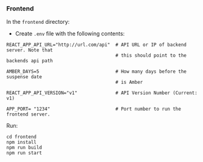 ### Frontend

In the `frontend` directory:

- Create `.env` file with the following contents:

```
REACT_APP_API_URL="http://url.com/api"  # API URL or IP of backend server. Note that 
                                        # this should point to the backends api path
                                        
AMBER_DAYS=5                            # How many days before the suspense date 
                                        # is Amber

REACT_APP_API_VERSION="v1"              # API Version Number (Current: v1)

APP_PORT= "1234"                        # Port number to run the frontend server.
```

Run:

```shell
cd frontend
npm install
npm run build
npm run start
```
